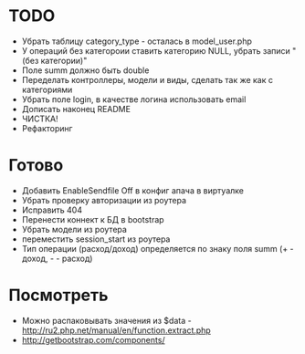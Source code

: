 
TODO
====
* Убрать таблицу category_type - осталась в model_user.php
* У операций без категороии ставить категорию NULL, убрать записи "(без категории)"
* Поле summ должно быть double
* Переделать контроллеры, модели и виды, сделать так же как с категориями
* Убрать поле login, в качестве логина использовать email
* Дописать наконец README
* ЧИСТКА!
* Рефакторинг


Готово
======

* Добавить EnableSendfile Off в конфиг апача в виртуалке
* Убрать проверку авторизации из роутера
* Исправить 404
* Перенести коннект к БД в bootstrap
* Убрать модели из роутера
* переместить session_start из роутера
* Тип операции (расход/доход) определяется по знаку поля summ (+ - доход, - - расход)


Посмотреть
==========

* Можно распаковывать значения из $data - http://ru2.php.net/manual/en/function.extract.php
* http://getbootstrap.com/components/
